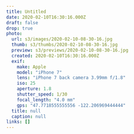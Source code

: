 ```yaml
---
title: Untitled
date: 2020-02-10T16:30:16.000Z
draft: false
drop: true
photo:
  url: s3/images/2020-02-10-08-30-16.jpg
  thumb: s3/thumbs/2020-02-10-08-30-16.jpg
  preview: s3/previews/2020-02-10-08-30-16.jpg
  created: 2020-02-10T16:30:16.000Z
  exif:
    make: Apple
    model: "iPhone 7"
    lens: "iPhone 7 back camera 3.99mm f/1.8"
    iso: 25
    aperture: 1.8
    shutter_speed: 1/30
    focal_length: "4.0 mm"
    gps: "47.7718555555556 -122.206969444444"
  title: null
  caption: null
links: []
---
```

